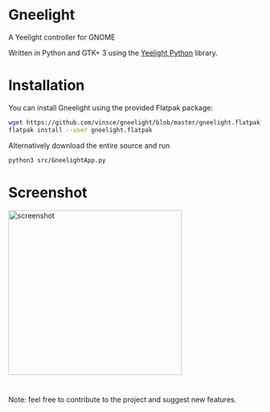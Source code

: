# Gneelight
A Yeelight controller for GNOME

Written in Python and GTK+ 3 using the [Yeelight Python](https://github.com/skorokithakis/python-yeelight) library.

# Installation
You can install Gneelight using the provided Flatpak package:
```bash
wget https://github.com/vinsce/gneelight/blob/master/gneelight.flatpak?raw=true -O gneelight.flatpak
flatpak install --user gneelight.flatpak
```
Alternatively download the entire source and run
```bash
python3 src/GneelightApp.py
```

# Screenshot
<img width="345" height="327" align="middle" src="https://i.imgur.com/VA4kaCV.png" alt="screenshot">

#
Note: feel free to contribute to the project and suggest new features.
